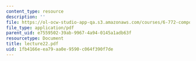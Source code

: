 ```yaml
---
content_type: resource
description: ''
file: https://ol-ocw-studio-app-qa.s3.amazonaws.com/courses/6-772-compound-semiconductor-devices-spring-2003/1fb4166eea79aa0e9590c064f390f7de_lecture22.pdf
file_type: application/pdf
parent_uid: e7559502-39ab-9967-4a94-0145a1adb63f
resourcetype: Document
title: lecture22.pdf
uid: 1fb4166e-ea79-aa0e-9590-c064f390f7de
---
```

